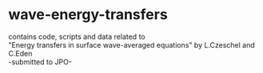 # wave-energy-transfers

contains code, scripts and data related to <br>
"Energy transfers in surface wave-averaged equations" by L.Czeschel and C.Eden <br>
-submitted to JPO- <br>
